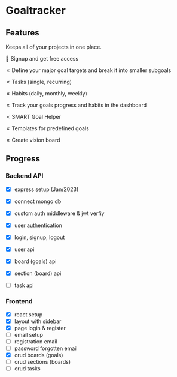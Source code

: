 
# Goaltracker

## Features

Keeps all of your projects in one place.

:construction_worker: Signup and get free access

&#10007; Define your major goal targets and break it into smaller subgoals

&#10007; Tasks (single, recurring)

&#10007; Habits (daily, monthly, weekly)

&#10007; Track your goals progress and habits in the dashboard

&#10007; SMART Goal Helper

&#10007; Templates for predefined goals

&#10007; Create vision board

## Progress

### Backend API
- [x] express setup (Jan/2023)
- [x] connect mongo db
- [x] custom auth middleware & jwt verfiy
- [x] user authentication 
- [x] login, signup, logout
- [x] user api
- [x] board (goals) api
- [x] section (board) api
- [ ] task api


### Frontend

- [x] react setup
- [x] layout with sidebar
- [x] page login & register
- [ ] email setup
- [ ] registration email
- [ ] password forgotten email
- [x] crud boards (goals)
- [ ] crud sections (boards)
- [ ] crud tasks
